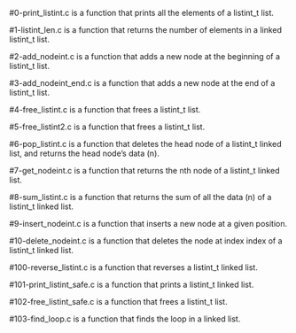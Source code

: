 #0-print_listint.c is a function that prints all the elements of a listint_t list.

#1-listint_len.c is a function that returns the number of elements in a linked listint_t list.

#2-add_nodeint.c is a function that adds a new node at the beginning of a listint_t list.

#3-add_nodeint_end.c is a function that adds a new node at the end of a listint_t list.

#4-free_listint.c is a function that frees a listint_t list.

#5-free_listint2.c is a function that frees a listint_t list.

#6-pop_listint.c is a function that deletes the head node of a listint_t linked list, and returns the head node’s data (n).

#7-get_nodeint.c is a function that returns the nth node of a listint_t linked list.

#8-sum_listint.c is a function that returns the sum of all the data (n) of a listint_t linked list.

#9-insert_nodeint.c is a function that inserts a new node at a given position.

#10-delete_nodeint.c is a function that deletes the node at index index of a listint_t linked list.

#100-reverse_listint.c is a function that reverses a listint_t linked list.

#101-print_listint_safe.c is a function that prints a listint_t linked list.

#102-free_listint_safe.c is  a function that frees a listint_t list.

#103-find_loop.c is a function that finds the loop in a linked list.
